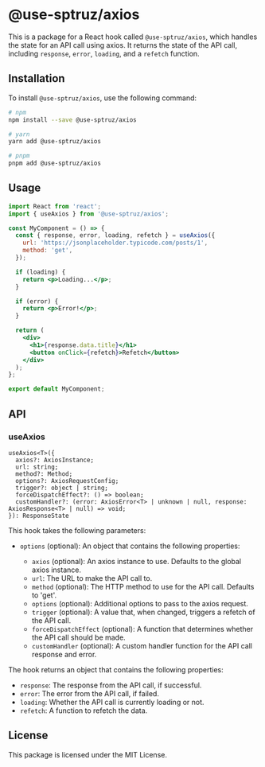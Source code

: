 # @use-sptruz/axios

This is a package for a React hook called `@use-sptruz/axios`, which handles the state for an API call using axios. It returns the state of the API call, including `response`, `error`, `loading`, and a `refetch` function.

## Installation

To install `@use-sptruz/axios`, use the following command:

```bash
# npm
npm install --save @use-sptruz/axios

# yarn
yarn add @use-sptruz/axios

# pnpm
pnpm add @use-sptruz/axios
```

## Usage

```jsx
import React from 'react';
import { useAxios } from '@use-sptruz/axios';

const MyComponent = () => {
  const { response, error, loading, refetch } = useAxios({
    url: 'https://jsonplaceholder.typicode.com/posts/1',
    method: 'get',
  });

  if (loading) {
    return <p>Loading...</p>;
  }

  if (error) {
    return <p>Error!</p>;
  }

  return (
    <div>
      <h1>{response.data.title}</h1>
      <button onClick={refetch}>Refetch</button>
    </div>
  );
};

export default MyComponent;
```

## API

### useAxios

```tsx
useAxios<T>({
  axios?: AxiosInstance;
  url: string;
  method?: Method;
  options?: AxiosRequestConfig;
  trigger?: object | string;
  forceDispatchEffect?: () => boolean;
  customHandler?: (error: AxiosError<T> | unknown | null, response: AxiosResponse<T> | null) => void;
}): ResponseState
```

This hook takes the following parameters:

- `options` (optional): An object that contains the following properties:

  - `axios` (optional): An axios instance to use. Defaults to the global axios instance.
  - `url`: The URL to make the API call to.
  - `method` (optional): The HTTP method to use for the API call. Defaults to 'get'.
  - `options` (optional): Additional options to pass to the axios request.
  - `trigger` (optional): A value that, when changed, triggers a refetch of the API call.
  - `forceDispatchEffect` (optional): A function that determines whether the API call should be made.
  - `customHandler` (optional): A custom handler function for the API call response and error.

The hook returns an object that contains the following properties:

- `response`: The response from the API call, if successful.
- `error`: The error from the API call, if failed.
- `loading`: Whether the API call is currently loading or not.
- `refetch`: A function to refetch the data.

## License

This package is licensed under the MIT License.
